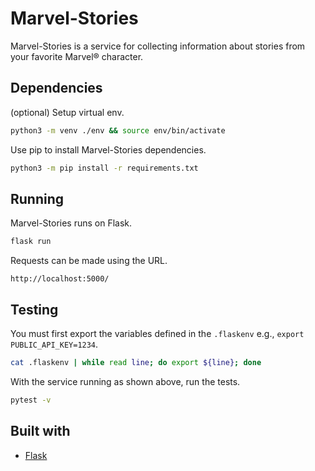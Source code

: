 # Marvel-Stories

Marvel-Stories is a service for collecting information about stories from your favorite Marvel® character.

## Dependencies

(optional) Setup virtual env.
```bash
python3 -m venv ./env && source env/bin/activate
```

Use pip to install Marvel-Stories dependencies.
```bash
python3 -m pip install -r requirements.txt
```

## Running

Marvel-Stories runs on Flask.

```bash
flask run
```

Requests can be made using the URL.

`http://localhost:5000/`

## Testing

You must first export the variables defined in the `.flaskenv` e.g., `export PUBLIC_API_KEY=1234`.

```bash
cat .flaskenv | while read line; do export ${line}; done
```

With the service running as shown above, run the tests.
```bash
pytest -v
```

## Built with
* [Flask](https://flask.palletsprojects.com/en/1.1.x/)